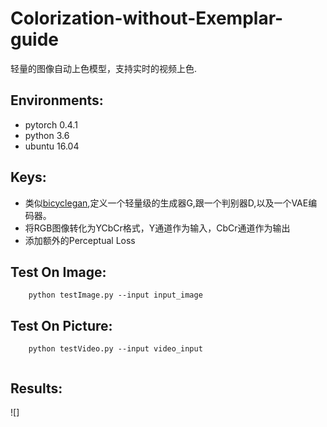 # Colorization-without-Exemplar-guide
   轻量的图像自动上色模型，支持实时的视频上色.

Environments:
---- 
- pytorch 0.4.1
- python 3.6
- ubuntu 16.04

Keys:
---
- 类似[bicyclegan](https://arxiv.org/abs/1711.11586),定义一个轻量级的生成器G,跟一个判别器D,以及一个VAE编码器。
- 将RGB图像转化为YCbCr格式，Y通道作为输入，CbCr通道作为输出
- 添加额外的Perceptual Loss

Test On Image:
----
```
    python testImage.py --input input_image
```


Test On Picture:
----
```
    python testVideo.py --input video_input
    
```

Results:
----
![]
